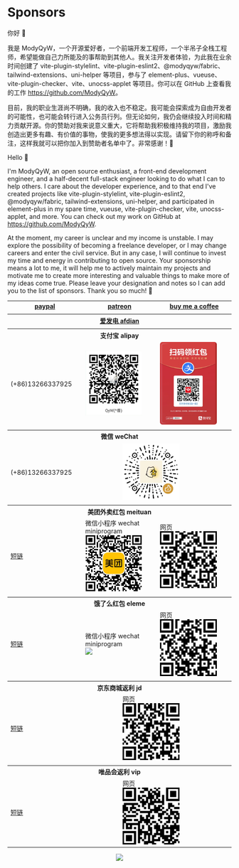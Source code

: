 # Sponsors

你好 👋

我是 ModyQyW，一个开源爱好者，一个前端开发工程师，一个半吊子全栈工程师，希望能做自己力所能及的事帮助到其他人。我关注开发者体验，为此我在业余时间创建了 vite-plugin-stylelint、vite-plugin-eslint2、@modyqyw/fabric、tailwind-extensions、uni-helper 等项目，参与了 element-plus、vueuse、vite-plugin-checker、vite、unocss-applet 等项目。你可以在 GitHub 上查看我的工作 <https://github.com/ModyQyW>。

目前，我的职业生涯尚不明确，我的收入也不稳定。我可能会探索成为自由开发者的可能性，也可能会转行进入公务员行列。但无论如何，我仍会继续投入时间和精力贡献开源。你的赞助对我来说意义重大，它将帮助我积极维持我的项目，激励我创造出更多有趣、有价值的事物，使我的更多想法得以实现。请留下你的称呼和备注，这样我就可以把你加入到赞助者名单中了。非常感谢！🙏

Hello 👋

I'm ModyQyW, an open source enthusiast, a front-end development engineer, and a half-decent full-stack engineer looking to do what I can to help others. I care about the developer experience, and to that end I've created projects like vite-plugin-stylelint, vite-plugin-eslint2, @modyqyw/fabric, tailwind-extensions, uni-helper, and participated in element-plus in my spare time, vueuse, vite-plugin-checker, vite, unocss-applet, and more. You can check out my work on GitHub at <https://github.com/ModyQyW>.

At the moment, my career is unclear and my income is unstable. I may explore the possibility of becoming a freelance developer, or I may change careers and enter the civil service. But in any case, I will continue to invest my time and energy in contributing to open source. Your sponsorship means a lot to me, it will help me to actively maintain my projects and motivate me to create more interesting and valuable things to make more of my ideas come true. Please leave your designation and notes so I can add you to the list of sponsors. Thank you so much! 🙏

<table>
  <tr style="visibility: collapse;">
    <th></th>
    <th></th>
    <th></th>
    <th></th>
    <th></th>
    <th></th>
  </tr>
  <tr>
    <th colspan="2" style="width: 33.333333%">
      <a href="https://www.paypal.com/paypalme/wurui7" target="_blank">paypal</a>
    </th>
    <th colspan="2" style="width: 33.333333%">
      <a href="https://www.patreon.com/user?u=84888011" target="_blank">patreon</a>
    </th>
    <th colspan="2" style="width: 33.333333%">
      <a href="https://www.buymeacoffee.com/wuruidevo" target="_blank">buy me a coffee</a>
    </th>
  </tr>
  <tr><td colspan="6"></td></tr>
  <tr>
    <th colspan="6">
      <a href="https://afdian.net/a/ModyQyW" target="_blank">爱发电 afdian</a>
    </th>
  </tr>
  <tr><td colspan="6"></td></tr>
  <tr>
    <th colspan="6">支付宝 alipay</th>
  </tr>
  <tr>
    <td colspan="2" style="width: 33.33333333%">(+86)13266337925</td>
    <td colspan="2" style="width: 33.33333333%"><img src="./assets/alipay.png" width="128px" /></td>
    <td colspan="2" style="width: 33.33333333%"><img src="./assets/alipay-red-envelope.jpg" width="128px" /></td>
  </tr>
  <tr><td colspan="6"></td></tr>
  <tr>
    <th colspan="6">微信 weChat</th>
  </tr>
  <tr>
    <td colspan="3">(+86)13266337925</td>
    <td colspan="3"><img src="./assets/wechat.png" width="128px" /></td>
  </tr>
  <tr><td colspan="6"></td></tr>
  <tr>
    <th colspan="6">美团外卖红包 meituan</th>
  </tr>
  <tr>
    <td colspan="2">
      <a href="https://tb.j5k6.com/5g8Sb" target="_blank">短链</a>
    </td>
    <td colspan="2">
      <div>微信小程序 wechat miniprogram</div>
      <img src="./assets/meituan-wechat-miniprogram.jpg" width="128px" />
    </td>
    <td colspan="2">
      <div>网页</div>
      <img src="./assets/meituan-web.png" width="128px" />
    </td>
  </tr>
  <tr><td colspan="6"></td></tr>
  <tr>
    <th colspan="6">饿了么红包 eleme</th>
  </tr>
  <tr>
    <td colspan="2">
      <a href="https://tb.j5k6.com/5g7A7" target="_blank">短链</a>
    </td>
    <td colspan="2">
      <div>微信小程序 wechat miniprogram</div>
      <img src="./assets/eleme-wechat-miniprogram.avif" width="128px" />
    </td>
    <td colspan="2">
      <div>网页</div>
      <img src="./assets/eleme-web.png" width="128px" />
    </td>
  </tr>
  <tr><td colspan="6"></td></tr>
  <tr>
    <th colspan="6">京东商城返利 jd</th>
  </tr>
  <tr>
    <td colspan="3">
      <a href="https://tb.j5k6.com/5gayH" target="_blank">短链</a>
    </td>
    <td colspan="3">
      <div>网页</div>
      <img src="./assets/jd-web.png" width="128px" />
    </td>
  </tr>
  <tr><td colspan="6"></td></tr>
  <tr>
    <th colspan="6">唯品会返利 vip</th>
  </tr>
  <tr>
    <td colspan="3">
      <a href="https://tb.j5k6.com/5gbB3" target="_blank">短链</a>
    </td>
    <td colspan="3">
      <div>网页</div>
      <img src="./assets/vip-web.png" width="128px" />
    </td>
  </tr>
</table>

<p align="center">
  <a href="https://cdn.jsdelivr.net/gh/ModyQyW/sponsors/sponsorkit/sponsors.svg">
    <img src="https://cdn.jsdelivr.net/gh/ModyQyW/sponsors/sponsorkit/sponsors.svg"/>
  </a>
</p>
